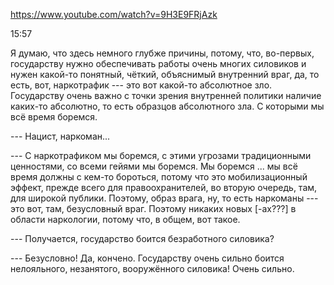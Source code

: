 
https://www.youtube.com/watch?v=9H3E9FRjAzk

15:57

Я думаю, что здесь немного глубже причины, потому, что, во-первых, государству нужно обеспечивать работы очень многих силовиков и нужен какой-то понятный, чёткий, объяснимый внутренний враг, да, то есть, вот, наркотрафик --- это вот какой-то абсолютное зло.  Государству очень важно с точки зрения внутренней политики наличие каких-то абсолютно, то есть образцов абсолютного зла.  С которыми мы всё время боремся.

--- Нацист, наркоман...

--- С наркотрафиком мы боремся, с этими угрозами традиционными ценностями, со всеми гейями мы боремся.  Мы боремся ... мы всё время должны с кем-то бороться, потому что это мобилизационный эффект, прежде всего для правоохранителей, во вторую очередь, там, для широкой публики.  Поэтому, образ врага, ну, то есть наркоманы --- это вот, там, безусловный враг.  Поэтому никаких новых [-ах???] в области наркологии, потому что, в общем, вот такое.

--- Получается, государство боится безработного силовика?

--- Безусловно!  Да, кончено.  Государству очень сильно боится нелояльного, незанятого, вооружённого силовика!  Очень сильно.
